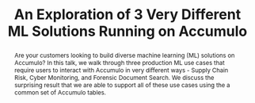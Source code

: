---
layout: as2018-talk

title: "An Exploration of 3 Very Different ML Solutions Running on Accumulo"

categories:

- Use Case

slides: //www.slideshare.net/slideshow/embed_code/key/20IthVoBpvFfiR

video: //www.youtube.com/embed/gjWrnz7yeNE


abstract: >

  <p>Are your customers looking to build diverse machine learning (ML) solutions on Accumulo?  In this talk, we walk through three production ML use cases that require users to interact with Accumulo in very different ways - Supply Chain Risk, Cyber Monitoring, and Forensic Document Search.  We discuss the surprising result that we are able to support all of these use cases using the a common set of Accumulo tables.</p>

speakers:

  - name: Donald Miner
    position: Founding Partner
    affiliation: Miner &amp; Kasch
    website: http://minerkasch.com/
    bio: >

      <p>
        Donald Miner is founder of the data science firm Miner &amp;
        Kasch and specializes in large-scale data analysis enterprise
        architecture and applying machine learning to real-world
        problems. Donald is author of the O’Reilly book "MapReduce
        Design Patterns", and the O’Reilly reports “Hadoop with
        Python” and “What You Need To Know About Hadoop". He has
        architected and implemented dozens of mission-critical and
        large-scale data analysis systems within the U.S. Government
        and Fortune 500 companies. He has applied machine learning
        techniques to analyze data across several verticals, including
        financial, retail, telecommunications, healthcare, government
        intelligence, and entertainment. His PhD is from the
        University of Maryland, Baltimore County, where he focused on
        machine learning and multi-agent systems. He lives in Maryland
        with his wife and three young sons.
      </p>



  - name: Gadalia O'Bryan
    position: Vice President of Global Services
    affiliation: Koverse Inc.
    website: http://www.koverse.com
    bio: >

      <p>Gadalia has spent her career delivering robust, repeatable software solutions with real business and mission value. She enjoys partnering with customers to rapidly move forward and see a return on investment from their big data implementations.</p>

      <p>Gadalia worked for the National Security Agency (NSA) for nearly a decade before leaving the public sector to join Koverse. At the NSA, Gadalia built production big data solutions that are referenced by programs throughout the U.S. Department of Defense and Intelligence Community. She also led large-scale security evaluations of cryptographic algorithms and information security systems, including both commercial and government applications.</p>

      <p>Gadalia holds a Bachelor of Arts (BA) degree in Mathematics from the University of Colorado at Boulder, where she published work in the journal Numerical Algorithms. She holds a Master of Arts (MA) degree in Mathematics from UCLA, specializing in Algebraic Topology.</p>

  - name: Aaron Cordova
    position: CTO
    affiliation: Koverse Inc.
    website: http://www.koverse.com
    bio: >

      <p>Aaron has built multiple, large-scale, big data systems that are used by the intelligence, defense, finance and healthcare industries. Aaron is the CTO and co-founded of Koverse Inc. Prior to that, Aaron was a researcher for the National Security Agency (NSA) where he founded the Apache Accumulo project, a scalable and secure data store. He is the author of the O’Reilly book, Accumulo: Application Development, Table Design, and Best Practices.</p>

---